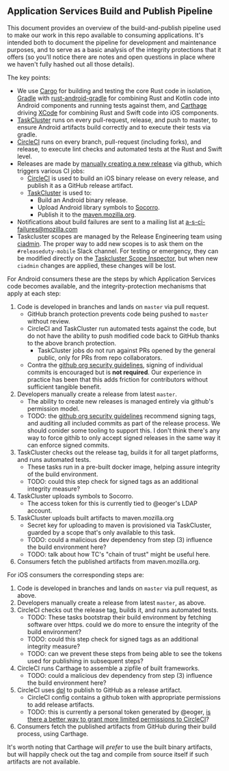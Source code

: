 ## Application Services Build and Publish Pipeline

This document provides an overview of the build-and-publish pipeline used to make our work
in this repo available to consuming applications. It's intended both to document the pipeline
for development and maintenance purposes, and to serve as a basic analysis of the integrity
protections that it offers (so you'll notice there are notes and open questions in place where
we haven't fully hashed out all those details).

The key points:

* We use [Cargo](https://github.com/rust-lang/cargo) for building and testing the core Rust code in isolation,
  [Gradle](https://gradle.org/) with [rust-android-gradle](https://github.com/mozilla/rust-android-gradle)
  for combining Rust and Kotlin code into Android components and running tests against them,
  and [Carthage](https://github.com/Carthage/Carthage) driving [XCode](../xconfig)
  for combining Rust and Swift code into iOS components.
* [TaskCluster](../automation/taskcluster/README.md) runs on every pull-request, release,
  and push to master, to ensure Android artifacts build correctly and to execute their
  tests via gradle.
* [CircleCI](../.circleci/config.yml) runs on every branch, pull-request (including forks), and release,
  to execute lint checks and automated tests at the Rust and Swift level.
* Releases are made by [manually creating a new release](./howtos/cut-a-new-release.md) via github,
  which triggers various CI jobs:
    * [CircleCI](../.circleci/config.yml) is used to build an iOS binary release on every release,
      and publish it as a GitHub release artifact.
    * [TaskCluster](../automation/taskcluster/README.md) is used to:
        * Build an Android binary release.
        * Upload Android library symbols to [Socorro](https://wiki.mozilla.org/Socorro).
        * Publish it to the [maven.mozilla.org](https://maven.mozilla.org).
* Notifications about build failures are sent to a mailing list at
  [a-s-ci-failures@mozilla.com](https://groups.google.com/a/mozilla.com/forum/#!forum/a-s-ci-failures)
* Taskcluster scopes are managed by the Release Engineering team using [ciadmin](https://hg.mozilla.org/ci/ci-admin/). The proper way to
  add new scopes is to ask them on the `#releaseduty-mobile` Slack channel.
  For testing or emergency, they can be modified directly on the [Taskcluster Scope Inspector](https://firefox-ci-tc.services.mozilla.com/auth/scopes/),
  but when new `ciadmin` changes are applied, these changes will be lost.

For Android consumers these are the steps by which Application Services code becomes available,
and the integrity-protection mechanisms that apply at each step:

1. Code is developed in branches and lands on `master` via pull request.
    * GitHub branch protection prevents code being pushed to `master` without review.
    * CircleCI and TaskCluster run automated tests against the code, but do not have
      the ability to push modified code back to GitHub thanks to the above branch protection.
      * TaskCluster jobs do not run against PRs opened by the general public,
        only for PRs from repo collaborators.
    * Contra the [github org security guidelines](https://wiki.mozilla.org/GitHub/Repository_Security),
      signing of individual commits is encouraged but is **not required**. Our experience in practice
      has been that this adds friction for contributors without sufficient tangible benefit.
2. Developers manually create a release from latest `master`.
    * The ability to create new releases is managed entirely via github's permission model.
    * TODO: the [github org security guidelines](https://wiki.mozilla.org/GitHub/Repository_Security)
      recommend signing tags, and auditing all included commits as part of the release process.
      We should conider some tooling to support this. I don't think there's any way to force 
      githib to only accept signed releases in the same way it can enforce signed commits.
3. TaskCluster checks out the release tag, builds it for all target platforms, and runs automated tests.
    * These tasks run in a pre-built docker image, helping assure integrity of the build environment.
    * TODO: could this step check for signed tags as an additional integrity measure?
5. TaskCluster uploads symbols to Socorro.
    * The access token for this is currently tied to @eoger's LDAP account.
5. TaskCluster uploads built artifacts to maven.mozilla.org
    * Secret key for uploading to maven is provisioned via TaskCluster,
      guarded by a scope that's only available to this task.
    * TODO: could a malicious dev dependency from step (3) influence the build environment here?
    * TODO: talk about how TC's "chain of trust" might be useful here.
6. Consumers fetch the published artifacts from maven.mozilla.org.

For iOS consumers the corresponding steps are:

1. Code is developed in branches and lands on `master` via pull request, as above.
2. Developers manually create a release from latest `master`, as above.
3. CircleCI checks out the release tag, builds it, and runs automated tests.
    * TODO: These tasks bootstrap their build environment by fetching software over https.
      could we do more to ensure the integrity of the build environment?
    * TODO: could this step check for signed tags as an additional integrity measure?
    * TODO: can we prevent these steps from being able to see the tokens used
      for publishing in subsequent steps?
4. CircleCI runs Carthage to assemble a zipfile of built frameworks.
    * TODO: could a malicious dev dependency from step (3) influence the build environment here?
5. CircleCI uses [dpl](https://github.com/travis-ci/dpl) to publish to GitHub as a release artifact.
    * CircleCI config contains a github token with appropriate permissions to add release artifacts.
    * TODO: this is currently a personal token generated by @eoger,
      [is there a better way to grant more limited permissions to CircleCI](https://github.com/mozilla/application-services/issues/871)?
6. Consumers fetch the published artifacts from GitHub during their build process,
   using Carthage.

It's worth noting that Carthage will *prefer* to use the built binary artifacts,
but will happily check out the tag and compile from source itself if such artifacts
are not available.
